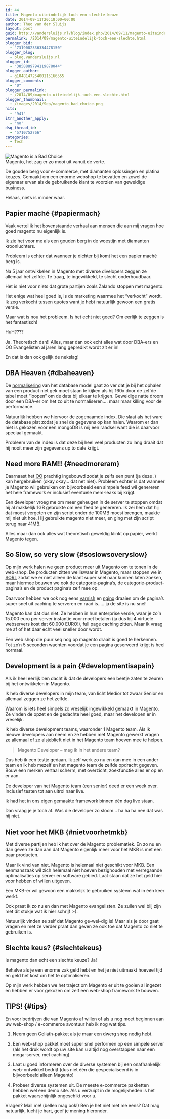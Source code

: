 ```yaml
---
id: 44
title: Magento uiteindelijk toch een slechte keuze
date: 2014-09-11T20:18:00+00:00
author: Theo van der Sluijs
layout: post
guid: http://vandersluijs.nl/blog/index.php/2014/09/11/magento-uiteindelijk-toch-een-slechte/
permalink: /2014/09/magento-uiteindelijk-toch-een-slechte.html
blogger_bid:
  - "7319082336334478150"
blogger_blog:
  - blog.vandersluijs.nl
blogger_id:
  - "3858889794119878044"
blogger_author:
  - g104814725400115166555
blogger_comments:
  - "0"
blogger_permalink:
  - /2014/09/magento-uiteindelijk-toch-een-slechte.html
blogger_thumbnail:
  - /images/2014/Sep/magento_bad_choice.png
hits:
  - "941"
itrr_another_apply:
  - 'no'
dsq_thread_id:
  - "5710752766"
categories:
  - Tech
---
```

![Magento is a Bad Choice](/images/2014/Sep/magento_bad_choice.png)  
Magento, het zag er zo mooi uit vanuit de verte.

De gouden berg voor e-commerce, met diamanten oplossingen en platina keuzes. Gemaakt om een enorme webshop te bevatten en zowel de eigenaar ervan als de gebruikende klant te voorzien van geweldige business.

Helaas, niets is minder waar. 

## Papier maché {#papiermach}

Vaak vertel ik het bovenstaande verhaal aan mensen die aan mij vragen hoe goed magento nu eigenlijk is.

Ik zie het voor me als een gouden berg in de woestijn met diamanten kroonluchters.

Probleem is echter dat wanneer je dichter bij komt het een papier maché berg is.

Na 5 jaar ontwikkelen in Magento met diverse divelopers zeggen ze allemaal het zelfde. Te traag, te ingewikkeld, te slecht onderhoudbaar.

Het is niet voor niets dat grote partijen zoals Zalando stoppen met magento.

Het enige wat heel goed is, is de marketing waarmee het &#8220;verkocht&#8221; wordt. Ik zeg verkocht tussen quotes want je hebt natuurlijk gewoon een gratis versie.

Maar wat is nou het probleem. Is het echt niet goed? Om eerlijk te zeggen is het fantastisch!

HuH????

Ja. Theoretisch dan!! Alles, maar dan ook echt alles wat door DBA-ers en OO Evangelisten al jaren lang gepredikt wordt zit er in!

En dat is dan ook gelijk de nekslag! 

## DBA Heaven {#dbaheaven}

De [normalisering](http://nl.wikipedia.org/wiki/Databasenormalisatie) van het database model gaat zo ver dat je bij het ophalen van een product niet gek moet staan te kijken als hij 160x door de zelfde tabel moet &#8220;loopen&#8221; om de data bij elkaar te krijgen. Geweldige natte droom door een DBA-er om het zo uit te normaliseren&#8230;. maar maar killing voor de performance.

Natuurlijk hebben we hiervoor de zogenaamde index. Die slaat als het ware de database plat zodat je snel de gegevens op kan halen. Waarom er dan niet is gekozen voor een mongoDB is mij een raadsel want die is daarvoor speciaal gemaakt.

Probleem van de index is dat deze bij heel veel producten zo lang draait dat hij nooit meer zijn gegevens up to date krijgt. 

## Need more RAM!! {#needmoreram}

Daarnaast het [OO](http://nl.wikipedia.org/wiki/Objectgeori%C3%ABnteerd) prachtig ingebouwd zodat je zelfs een punt (ja deze .) kan hergebruiken (okay okay&#8230; dat net niet). Probleem echter is dat wanneer je Magento wil gebruiken om bijvoorbeeld een simpele feed wil genereren het hele framework er inclusief eventuele mem-leaks bij krijgt. 

Een developer vroeg me om meer geheugen in de server te stoppen omdat hij al makkelijk 1GB gebruikte om een feed te genereren. Ik zei hem dat hij dat moest vergeten en zijn script onder de 100MB moest brengen, maakte mij niet uit hoe. Hij gebruikte magento niet meer, en ging met zijn script terug naar 41MB.

Alles maar dan ook alles wat theoretisch geweldig klinkt op papier, werkt Magento tegen. 

## So Slow, so very slow {#soslowsoveryslow}

Op mijn werk halen we geen product meer uit Magento om te tonen in de web-shop. De producten zitten welliswaar in Magento, maar stoppen we in [SORL](https://lucene.apache.org/solr/) zodat we er niet alleen de klant super snel naar kunnen laten zoeken, maar hiermee bouwen we ook de categorie-pagina&#8217;s, de categorie-product-pagina&#8217;s en de product pagina&#8217;s zelf mee op.

Daarvoor hebben we ook nog eens [varnish](https://www.varnish-cache.org/) en [nginx](http://nginx.com/) draaien om de pagina&#8217;s super snel uit caching te serveren en raad is&#8230;.. ja de site is nu snel!

Magento kan dat dus niet. Ze hebben in hun enterprise versie, waar je zo&#8217;n 15.000 euro per server instantie voor moet betalen (ja dus bij 4 virtuele webservers kost dat 60.000 EURO!), full page caching zitten. Maar ik vraag me af of het daar echt veel sneller door wordt.

Een web shop die puur seq nog op magento draait is goed te herkennen. Tot zo&#8217;n 5 seconden wachten voordat je een pagina geserveerd krijgt is heel normaal.

## Development is a pain {#developmentisapain}

Als ik heel eerlijk ben dacht ik dat de developers een beetje zaten te zeuren bij het ontwikkelen in Magento.

Ik heb diverse developers in mijn team, van licht Medior tot zwaar Senior en allemaal zeggen ze het zelfde.

Waarom is iets heel simpels zo vreselijk ingewikkeld gemaakt in Magento. Ze vinden de opzet en de gedachte heel goed, maar het developen er in vreselijk.

Ik heb diverse development teams, waaronder 1 Magento team. Als ik nieuwe developers aan neem en ze hebben met Magento gewerkt vragen ze allemaal of ze alsjeblieft niet in het Magento team hoeven mee te helpen.

> Magento Developer &#8211; mag ik in het andere team?

Dus heb ik een testje gedaan. Ik zelf werk zo nu en dan mee in een ander team en ik heb mezelf en het magento team de zelfde opdracht gegeven. Bouw een merken vertaal scherm, met overzicht, zoekfunctie alles er op en er aan.

De developer van het Magento team (een senior) deed er een week over. Inclusief testen tot aan uitrol naar live.

Ik had het in ons eigen gemaakte framework binnen één dag live staan.

Dan vraag je je toch af. Was die developer zo sloom&#8230; ha ha ha nee dat was hij niet. 

## Niet voor het MKB {#nietvoorhetmkb}

Met diverse partijen heb ik het over de Magento problematiek. En zo nu en dan geven ze dan aan dat Magento eigenlijk meer voor het MKB is met een paar producten.

Maar ik vind van niet. Magento is helemaal niet geschikt voor MKB. Een eenmanszaak wil zich helemaal niet hoeven bezighouden met verregaande optimalisaties op server en software gebied. Laat staan dat ze het geld hier voor hebben of willen uitgeven.

Een MKB-er wil gewoon een makkelijk te gebruiken systeem wat in één keer werkt.

Ook praat ik zo nu en dan met Magento evangelisten. Ze zullen wel blij zijn met dit stukje wat ik hier schrijf :-).

Natuurlijk vinden ze zelf dat Magento ge-wel-dig is! Maar als je door gaat vragen en met ze verder praat dan geven ze ook toe dat Magento zo niet te gebruiken is.

## Slechte keus? {#slechtekeus}

Is magento dan echt een slechte keuze? Ja! 

Behalve als je een enorme zak geld hebt en het je niet uitmaakt hoeveel tijd en geld het kost om het te optimaliseren.

Op mijn werk hebben we het traject om Magento er uit te gooien al ingezet en hebben er voor gekozen om zelf een web-shop framework te bouwen. 

## TIPS! {#tips}

En voor bedrijven die van Magento af willen of als u nog moet beginnen aan uw web-shop / e-commerce avontuur heb ik nog wat tips.

</p> 

  1. Neem geen Goliath-pakket als je maar een dwerg shop nodig hebt. 


  2. Een web-shop pakket moet super snel performen op een simpele server (als het druk wordt op uw site kan u altijd nog overstappen naar een mega-server, met caching) 


  3. Laat u goed informeren over de diverse systemen bij een onafhankelijk web-ontwikkel bedrijf (dus niet één die gespecialiseerd is in bijvoorbeeld alleen Magento) 


  4. Probeer diverse systemen uit. De meeste e-commerce pakketten hebben wel een demo site. Als u verzuipt in de mogelijkheden is het pakket waarschijnlijk ongeschikt voor u.
</ol> 

Vragen? Mail me! (bellen mag ook!) Ben je het niet met me eens? Dat mag natuurlijk, lucht je hart, geef je mening hieronder.
